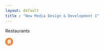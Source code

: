 ```yaml
---
layout: default
title : "New Media Design & Development I"
---
```

<div class='hoofdpagina_titel'>
    <p id='restaurants_titel'>Restaurants</p>
</div>

<div class='homebutton_restaurants'><a href="index.html" class='oranje'>
        <img src="images/oranje.png" height='25px'>

</a></div>
